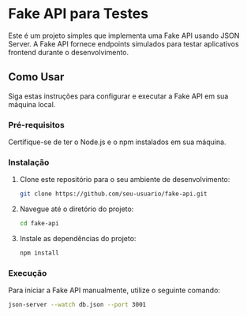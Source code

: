 # Fake API para Testes

Este é um projeto simples que implementa uma Fake API usando JSON Server. A Fake API fornece endpoints simulados para testar aplicativos frontend durante o desenvolvimento.

## Como Usar

Siga estas instruções para configurar e executar a Fake API em sua máquina local.

### Pré-requisitos

Certifique-se de ter o Node.js e o npm instalados em sua máquina.

### Instalação

1. Clone este repositório para o seu ambiente de desenvolvimento:

    ```bash
    git clone https://github.com/seu-usuario/fake-api.git
    ```

2. Navegue até o diretório do projeto:

    ```bash
    cd fake-api
    ```

3. Instale as dependências do projeto:

    ```bash
    npm install
    ```

### Execução

Para iniciar a Fake API manualmente, utilize o seguinte comando:

```bash
json-server --watch db.json --port 3001
